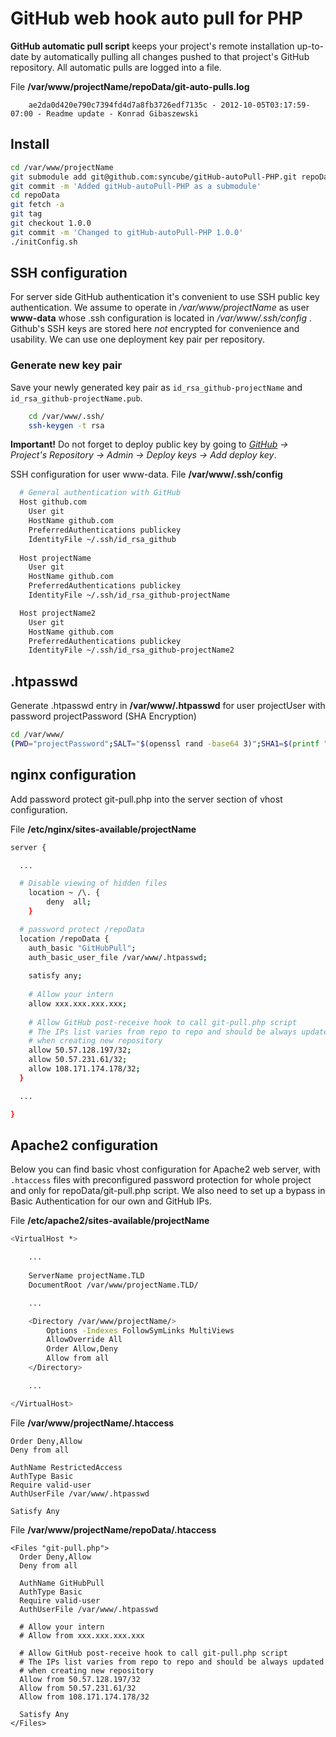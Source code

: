 # GitHub web hook auto pull for PHP

__GitHub automatic pull script__ keeps your project's remote installation up-to-date by automatically pulling all changes pushed to that project's GitHub repository. All automatic pulls are logged into a file.

File __/var/www/projectName/repoData/git-auto-pulls.log__
```log
    ae2da0d420e790c7394fd4d7a8fb3726edf7135c - 2012-10-05T03:17:59-07:00 - Readme update - Konrad Gibaszewski
```

## Install

```bash
cd /var/www/projectName
git submodule add git@github.com:syncube/gitHub-autoPull-PHP.git repoData
git commit -m 'Added gitHub-autoPull-PHP as a submodule'
cd repoData
git fetch -a
git tag
git checkout 1.0.0
git commit -m 'Changed to gitHub-autoPull-PHP 1.0.0'
./initConfig.sh
```

## SSH configuration

For server side GitHub authentication it's convenient to use SSH public key authentication. We assume to operate in _/var/www/projectName_ as user __www-data__ whose .ssh configuration is located in _/var/www/.ssh/config_ . Github's SSH keys are stored here _not_ encrypted for convenience and usability. We can use one deployment key pair per repository.

### Generate new key pair
Save your newly generated key pair as ```id_rsa_github-projectName``` and ```id_rsa_github-projectName.pub```.

```bash
    cd /var/www/.ssh/
    ssh-keygen -t rsa
```

__Important!__ Do not forget to deploy public key by going to *[GitHub](https://github.com/) -> Project's Repository -> Admin -> Deploy keys -> Add deploy key*.

SSH configuration for user www-data. File __/var/www/.ssh/config__

```bash
  # General authentication with GitHub
  Host github.com
    User git
    HostName github.com
    PreferredAuthentications publickey
    IdentityFile ~/.ssh/id_rsa_github
      
  Host projectName
    User git
    HostName github.com
    PreferredAuthentications publickey
    IdentityFile ~/.ssh/id_rsa_github-projectName

  Host projectName2
    User git
    HostName github.com
    PreferredAuthentications publickey
    IdentityFile ~/.ssh/id_rsa_github-projectName2
```

## .htpasswd 
Generate .htpasswd entry in __/var/www/.htpasswd__ for user projectUser with password projectPassword (SHA Encryption)

```bash
cd /var/www/
(PWD="projectPassword";SALT="$(openssl rand -base64 3)";SHA1=$(printf "$PWD$SALT" | openssl dgst -binary -sha1 | sed 's#$#'"$SALT"'#' | base64);printf "projectUser:{SSHA}$SHA1\n" >> .htpasswd)
```

## nginx configuration

Add password protect git-pull.php into the server section of vhost configuration.

File __/etc/nginx/sites-available/projectName__

```bash
server {

  ...

  # Disable viewing of hidden files
    location ~ /\. {
        deny  all;
    }

  # password protect /repoData
  location /repoData {
    auth_basic "GitHubPull";
    auth_basic_user_file /var/www/.htpasswd;
    
    satisfy any;
    
    # Allow your intern
    allow xxx.xxx.xxx.xxx;
    
    # Allow GitHub post-receive hook to call git-pull.php script
    # The IPs list varies from repo to repo and should be always updated
    # when creating new repository
    allow 50.57.128.197/32;
    allow 50.57.231.61/32;
    allow 108.171.174.178/32;
  }

  ...

}
```

## Apache2 configuration

Below you can find basic vhost configuration for Apache2 web server, with ```.htaccess``` files with preconfigured password protection for whole project and only for repoData/git-pull.php script. We also need to set up a bypass in Basic Authentication for our own and GitHub IPs.

File __/etc/apache2/sites-available/projectName__

```bash
<VirtualHost *>

    ...
    
    ServerName projectName.TLD
    DocumentRoot /var/www/projectName.TLD/

    ...

    <Directory /var/www/projectName/>
        Options -Indexes FollowSymLinks MultiViews
        AllowOverride All
        Order Allow,Deny
        Allow from all
    </Directory>

    ...

</VirtualHost>
```

File __/var/www/projectName/.htaccess__

```htaccess
Order Deny,Allow
Deny from all

AuthName RestrictedAccess
AuthType Basic
Require valid-user
AuthUserFile /var/www/.htpasswd

Satisfy Any
```

File __/var/www/projectName/repoData/.htaccess__
```htaccess
<Files "git-pull.php">
  Order Deny,Allow
  Deny from all
  
  AuthName GitHubPull
  AuthType Basic
  Require valid-user
  AuthUserFile /var/www/.htpasswd
  
  # Allow your intern
  # Allow from xxx.xxx.xxx.xxx
  
  # Allow GitHub post-receive hook to call git-pull.php script
  # The IPs list varies from repo to repo and should be always updated
  # when creating new repository
  Allow from 50.57.128.197/32
  Allow from 50.57.231.61/32
  Allow from 108.171.174.178/32
  
  Satisfy Any
</Files>
```